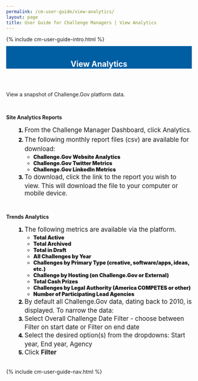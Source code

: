 ```yaml
---
permalink: /cm-user-guide/view-analytics/
layout: page
title: User Guide for Challenge Managers | View Analytics
---
```

<div class="row">
  <div class="col-sm-12">{% include cm-user-guide-intro.html %}</div>
</div>
<div class="row" style="padding-top: 10px; padding-bottom: 30px;">
  <div class="col-sm-12" style="padding-top: 6px; background-color: #005ea2; color: #ffffff; text-align: center;">
    <h2>View Analytics</h2>
  </div>
</div>
<div class="row">
  <div class="col-sm-7">
    <p>View a snapshot of Challenge.Gov platform data.</p><br>
    <p><strong>Site Analytics Reports</strong></p>
    <ol style="padding-left: 50px;">
      <li style="font-weight:900;"><span style="font-size: 1.06rem; line-height: 1.5; font-weight: 400;">From the Challenge Manager Dashboard, click Analytics.</span></li>
      <li style="font-weight:900;"><span style="font-size: 1.06rem; line-height: 1.5; font-weight: 400;">The following monthly report files (csv) are available for download:</span>
      <ul>
        <li>Challenge.Gov Website Analytics</li>
<li>Challenge.Gov Twitter Metrics</li>
<li>Challenge.Gov LinkedIn Metrics</li>
        </ul>
      </li>
      <li style="font-weight:900;"><span style="font-size: 1.06rem; line-height: 1.5; font-weight: 400;">To download, click the link to the report you wish to view.  This will download the file to your computer or mobile device.</span></li>
    </ol>
    <br>
     <p><strong>Trends Analytics</strong></p>
    <ol style="padding-left: 50px;">
      <li style="font-weight:900;"><span style="font-size: 1.06rem; line-height: 1.5; font-weight: 400;">The following metrics are available via the platform.</span>
      <ul>
        <li>Total Active</li>
<li>Total Archived</li>
<li>Total in Draft</li>
<li>All Challenges by Year</li>
<li>Challenges by Primary Type (creative, software/apps, ideas, etc.)</li>
<li>Challenge by Hosting (on Challenge.Gov or External)</li>
<li>Total Cash Prizes</li>
<li>Challenges by Legal Authority (America COMPETES or other)</li>
<li>Number of Participating Lead Agencies</li>
        </ul>
      </li>
      <li style="font-weight:900;"><span style="font-size: 1.06rem; line-height: 1.5; font-weight: 400;">By default all Challenge.Gov data, dating back to 2010, is displayed. To narrow the data:</span></li>
      <li style="font-weight:900;"><span style="font-size: 1.06rem; line-height: 1.5; font-weight: 400;">Select Overall Challenge Date Filter - choose between Filter on start date or Filter on end date</span></li>
      <li style="font-weight:900;"><span style="font-size: 1.06rem; line-height: 1.5; font-weight: 400;">Select the desired option(s) from the dropdowns: Start year, End year, Agency</span></li>
      <li style="font-weight:900;"><span style="font-size: 1.06rem; line-height: 1.5; font-weight: 400;">Click <strong>Filter</strong></span></li>
    </ol>
</div>

  <div class="col-sm-1">&nbsp;</div>
  <div class="col-sm-4"> {% include cm-user-guide-nav.html %} </div>
</div>
